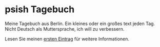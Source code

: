 psish Tagebuch
========

Meine Tagebuch aus Berlin. Ein kleines oder ein großes text jeden Tag. Nicht Deutsch als Muttersprache, ich will zu verbessern.

Lesen Sie meinen [ersten Eintrag](https://github.com/psish/tagebuch/blob/master/2013-01%20%28Januar%29/2013-01-28.md "psish ersten Tagebuch Eintrag") für weitere Informationen.